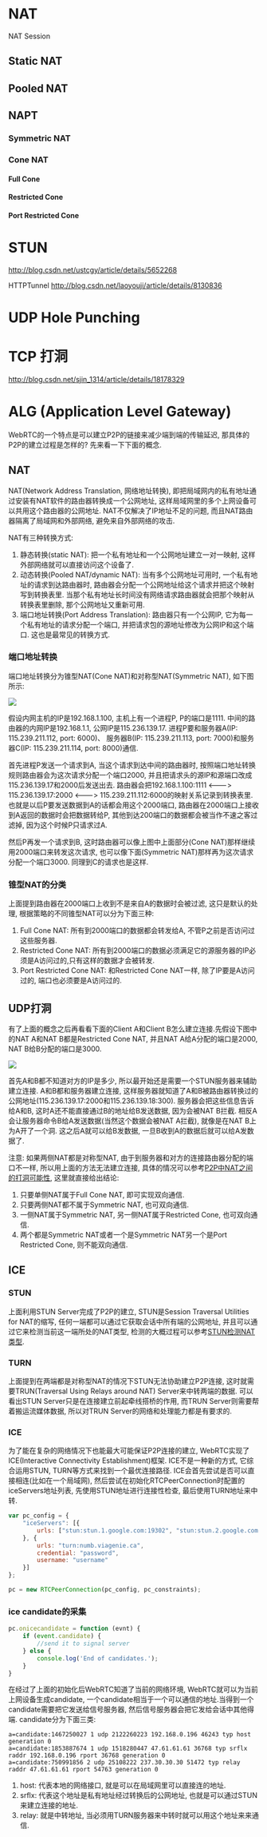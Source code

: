 # NAT
NAT Session
## Static NAT
## Pooled NAT
## NAPT
### Symmetric NAT
### Cone NAT
#### Full Cone  
#### Restricted Cone
#### Port Restricted Cone

# STUN
http://blog.csdn.net/ustcgy/article/details/5652268

HTTPTunnel
http://blog.csdn.net/laoyouji/article/details/8130836

# UDP Hole Punching
# TCP 打洞
http://blog.csdn.net/sjin_1314/article/details/18178329
# ALG (Application Level Gateway)




WebRTC的一个特点是可以建立P2P的链接来减少端到端的传输延迟, 那具体的P2P的建立过程是怎样的? 先来看一下下面的概念.
## NAT

NAT(Network Address Translation, 网络地址转换), 即把局域网内的私有地址通过安装有NAT软件的路由器转换成一个公网地址, 这样局域网里的多个上网设备可以共用这个路由器的公网地址. NAT不仅解决了IP地址不足的问题, 而且NAT路由器隔离了局域网和外部网络, 避免来自外部网络的攻击.

NAT有三种转换方式: 

1. 静态转换(static NAT): 把一个私有地址和一个公网地址建立一对一映射, 这样外部网络就可以直接访问这个设备了.  
2. 动态转换(Pooled NAT/dynamic NAT): 当有多个公网地址可用时, 一个私有地址的请求到达路由器时, 路由器会分配一个公网地址给这个请求并把这个映射写到转换表里. 当那个私有地址长时间没有网络请求路由器就会把那个映射从转换表里删除, 那个公网地址又重新可用.
3. 端口地址转换(Port Address Translation): 路由器只有一个公网IP, 它为每一个私有地址的请求分配一个端口, 并把请求包的源地址修改为公网IP和这个端口. 这也是最常见的转换方式.

### 端口地址转换
端口地址转换分为锥型NAT(Cone NAT)和对称型NAT(Symmetric NAT), 如下图所示:

![](https://img.alicdn.com/tps/TB1DkCQNVXXXXc7XXXXXXXXXXXX-651-513.png)

假设内网主机的IP是192.168.1.100, 主机上有一个进程P, P的端口是1111. 中间的路由器的内网IP是192.168.1.1, 公网IP是115.236.139.17. 进程P要和服务器A(IP: 115.239.211.112, port: 6000)、 服务器B(IP: 115.239.211.113, port: 7000)和服务器C(IP: 115.239.211.114, port: 8000)通信.

首先进程P发送一个请求到A, 当这个请求到达中间的路由器时, 按照端口地址转换规则路由器会为这次请求分配一个端口2000, 并且把请求头的源IP和源端口改成115.236.139.17和2000后发送出去. 路由器会把192.168.1.100:1111 <---> 115.236.139.17:2000 <---> 115.239.211.112:6000的映射关系记录到转换表里. 也就是以后P要发送数据到A的话都会用这个2000端口, 路由器在2000端口上接收到A返回的数据时会把数据转给P, 其他到达200端口的数据都会被当作不速之客过滤掉, 因为这个时候P只请求过A.

然后P再发一个请求到B, 这时路由器可以像上图中上面部分(Cone NAT)那样继续用2000端口来转发这次请求, 也可以像下面(Symmetric NAT)那样再为这次请求分配一个端口3000. 同理到C的请求也是这样.

### 锥型NAT的分类
上面提到路由器在2000端口上收到不是来自A的数据时会被过滤, 这只是默认的处理, 根据策略的不同锥型NAT可以分为下面三种:

1. Full Cone NAT: 所有到2000端口的数据都会转发给A, 不管P之前是否访问过这些服务器.
2. Restricted Cone NAT: 所有到2000端口的数据必须满足它的源服务器的IP必须是A访问过的,只有这样的数据才会被转发.
3. Port Restricted Cone NAT: 和Restricted Cone NAT一样, 除了IP要是A访问过的, 端口也必须要是A访问过的.

## UDP打洞
有了上面的概念之后再看看下面的Client A和Client B怎么建立连接.先假设下图中的NAT A和NAT B都是Restricted Cone NAT, 并且NAT A给A分配的端口是2000, NAT B给B分配的端口是3000.

![](https://img.alicdn.com/tps/TB1ULqnNVXXXXXYaXXXXXXXXXXX-458-306.png)

首先A和B都不知道对方的IP是多少, 所以最开始还是需要一个STUN服务器来辅助建立连接. A和B都和服务器建立连接, 这样服务器就知道了A和B被路由器转换过的公网地址(115.236.139.17:2000和115.236.139.18:300). 服务器会把这些信息告诉给A和B, 这时A还不能直接通过B的地址给B发送数据, 因为会被NAT B拦截. 相反A会让服务器命令B给A发送数据(当然这个数据会被NAT A拦截), 就像是在NAT B上为A开了一个洞. 这之后A就可以给B发数据, 一旦B收到A的数据后就可以给A发数据了.

注意: 如果两侧NAT都是对称型NAT, 由于到服务器和对方的连接路由器分配的端口不一样, 所以用上面的方法无法建立连接, 具体的情况可以参考[P2P中NAT之间的打洞可能性](http://www.blogjava.net/linli/archive/2014/10/23/418968.html), 这里就直接给出结论: 

1. 只要单侧NAT属于Full Cone NAT, 即可实现双向通信.
2. 只要两侧NAT都不属于Symmetric NAT, 也可双向通信.
3. 一侧NAT属于Symmetric NAT, 另一侧NAT属于Restricted Cone, 也可双向通信.
4. 两个都是Symmetric NAT或者一个是Symmetric NAT另一个是Port Restricted Cone, 则不能双向通信.

## ICE

### STUN
上面利用STUN Server完成了P2P的建立, STUN是Session Traversal Utilities for NAT的缩写, 任何一端都可以通过它获取会话中所有端的公网地址, 并且可以通过它来检测当前这一端所处的NAT类型, 检测的大概过程可以参考[STUN检测NAT类型](http://blog.csdn.net/u012627972/article/details/47749663).

### TURN
上面提到在两端都是对称型NAT的情况下STUN无法协助建立P2P连接, 这时就需要TRUN(Traversal Using Relays around NAT) Server来中转两端的数据. 可以看出STUN Server只是在连接建立前起牵线搭桥的作用, 而TRUN Server则需要帮着搬运流媒体数据, 所以对TRUN Server的网络和处理能力都是有要求的.

### ICE
为了能在复杂的网络情况下也能最大可能保证P2P连接的建立, WebRTC实现了ICE(Interactive Connectivity Establishment)框架. ICE不是一种新的方式, 它综合运用STUN, TURN等方式来找到一个最优连接路径. ICE会首先尝试是否可以直接相连(比如在一个局域网), 然后尝试在初始化RTCPeerConnection时配置的iceServers地址列表, 先使用STUN地址进行连接性检查, 最后使用TURN地址来中转. 

```javascript
var pc_config = {
	"iceServers": [{
		urls: ["stun:stun.1.google.com:19302", "stun:stun.2.google.com:19302"]
	}, {
		urls: "turn:numb.viagenie.ca",
		credential: "password", 
		username: "username"
	}]
};

pc = new RTCPeerConnection(pc_config, pc_constraints);
```

### ice candidate的采集

```javascript
pc.onicecandidate = function (evnt) {
    if (event.candidate) {
        //send it to signal server
    } else {
        console.log('End of candidates.');
    }
}
```

在经过了上面的初始化后WebRTC知道了当前的网络环境, WebRTC就可以为当前上网设备生成candidate, 一个candidate相当于一个可以通信的地址.当得到一个candidate需要把它发送给信号服务器, 然后信号服务器会把它发给会话中其他得端. candidate分为下面三类:

```
a=candidate:1467250027 1 udp 2122260223 192.168.0.196 46243 typ host generation 0
a=candidate:1853887674 1 udp 1518280447 47.61.61.61 36768 typ srflx raddr 192.168.0.196 rport 36768 generation 0
a=candidate:750991856 2 udp 25108222 237.30.30.30 51472 typ relay raddr 47.61.61.61 rport 54763 generation 0
```

1. host: 代表本地的网络接口, 就是可以在局域网里可以直接连的地址.
2. srflx: 代表这个地址是私有地址经过转换后的公网地址, 也就是可以通过STUN来建立连接的地址. 
3. relay: 就是中转地址, 当必须用TURN服务器来中转时就可以用这个地址来来通信. 

